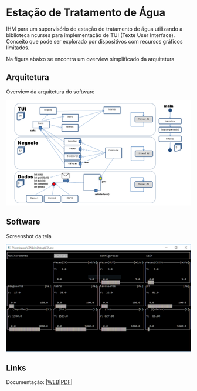# Estação de Tratamento de Água

IHM para um supervisório de estação de tratamento de água utilizando a biblioteca ncurses para implementação de TUI (Texte User Interface). Conceito que pode ser explorado por dispositivos com recursos gráficos limitados.

Na  figura abaixo se encontra um overview simplificado da arquitetura

## Arquitetura

Overview da arquitetura do software

![Arquitetura](image/Arquitetura.png)

## Software

Screenshot da tela

![Screenshot da tela][measure_screen]


## Links

Documentação: |[WEB][doc_doxygen]|[PDF][doc_pdf]|


[doc_doxygen]:html/index.html
[doc_pdf]:latex/refman.pdf
[measure_screen]:image/measure_screen.png